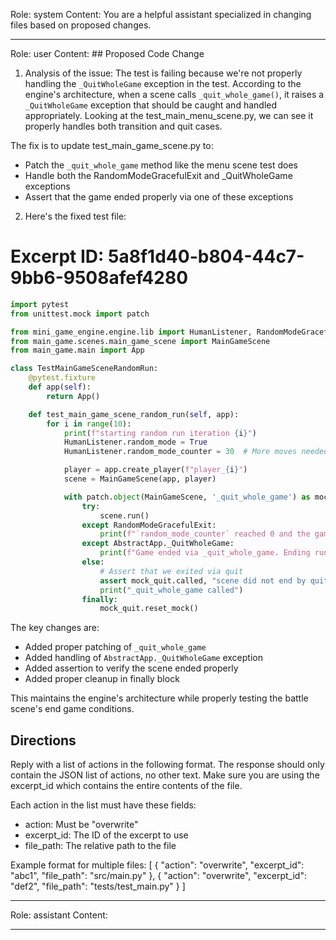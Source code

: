 Role: system
Content: You are a helpful assistant specialized in changing files based on proposed changes.
__________________
Role: user
Content: ## Proposed Code Change
1. Analysis of the issue:
The test is failing because we're not properly handling the `_QuitWholeGame` exception in the test. According to the engine's architecture, when a scene calls `_quit_whole_game()`, it raises a `_QuitWholeGame` exception that should be caught and handled appropriately. Looking at the test_main_menu_scene.py, we can see it properly handles both transition and quit cases.

The fix is to update test_main_game_scene.py to:
- Patch the `_quit_whole_game` method like the menu scene test does
- Handle both the RandomModeGracefulExit and _QuitWholeGame exceptions
- Assert that the game ended properly via one of these exceptions

2. Here's the fixed test file:

# Excerpt ID: 5a8f1d40-b804-44c7-9bb6-9508afef4280
```python main_game/tests/test_main_game_scene.py
import pytest
from unittest.mock import patch

from mini_game_engine.engine.lib import HumanListener, RandomModeGracefulExit, AbstractApp
from main_game.scenes.main_game_scene import MainGameScene
from main_game.main import App

class TestMainGameSceneRandomRun:
    @pytest.fixture
    def app(self):
        return App()

    def test_main_game_scene_random_run(self, app):
        for i in range(10):
            print(f"starting random run iteration {i}")
            HumanListener.random_mode = True
            HumanListener.random_mode_counter = 30  # More moves needed for complex battle scene

            player = app.create_player(f"player_{i}")
            scene = MainGameScene(app, player)

            with patch.object(MainGameScene, '_quit_whole_game') as mock_quit:
                try:
                    scene.run()
                except RandomModeGracefulExit:
                    print(f"`random_mode_counter` reached 0 and the game did not crash. Ending run {i} gracefully")
                except AbstractApp._QuitWholeGame:
                    print(f"Game ended via _quit_whole_game. Ending run {i} gracefully")
                else:
                    # Assert that we exited via quit
                    assert mock_quit.called, "scene did not end by quitting"
                    print("_quit_whole_game called")
                finally:
                    mock_quit.reset_mock()
```

The key changes are:
- Added proper patching of `_quit_whole_game`
- Added handling of `AbstractApp._QuitWholeGame` exception
- Added assertion to verify the scene ended properly
- Added proper cleanup in finally block

This maintains the engine's architecture while properly testing the battle scene's end game conditions.

## Directions
Reply with a list of actions in the following format. The response should only contain the JSON list of actions, no other text.
Make sure you are using the excerpt_id which contains the entire contents of the file.

Each action in the list must have these fields:
- action: Must be "overwrite"
- excerpt_id: The ID of the excerpt to use
- file_path: The relative path to the file

Example format for multiple files:
[
    {
        "action": "overwrite",
        "excerpt_id": "abc1",
        "file_path": "src/main.py"
    },
    {
        "action": "overwrite",
        "excerpt_id": "def2",
        "file_path": "tests/test_main.py"
    }
]
__________________
Role: assistant
Content: 
__________________
